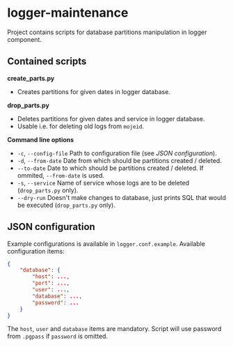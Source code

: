 # logger-maintenance

Project contains scripts for database partitions manipulation in logger component.

## Contained scripts

**create_parts.py**
  * Creates partitions for given dates in logger database.

**drop_parts.py**
  * Deletes partitions for given dates and service in logger database.
  * Usable i.e. for deleting old logs from `mojeid`.

**Command line options**
  *  `-c`, `--config-file`
    Path to configuration file (see *JSON configuration*).
  * `-d`, `--from-date`
    Date from which should be partitions created / deleted.
  * `--to-date`
    Date to which should be partitions created / deleted.
    If ommited, `--from-date` is used.
  * `-s`, `--service`
    Name of service whose logs are to be deleted (`drop_parts.py` only).
  * `--dry-run`
    Doesn't make changes to database, just prints SQL that would be executed
    (`drop_parts.py` only).

## JSON configuration

Example configurations is available in `logger.conf.example`. Available 
configuration items:
```json
{
    "database": {
        "host": ...,
        "port": ...,
        "user": ...,
        "database": ...,
        "password": ...
    }
}
```
The `host`, `user` and `database` items are mandatory. Script will use
password from `.pgpass` if `password` is omitted.
